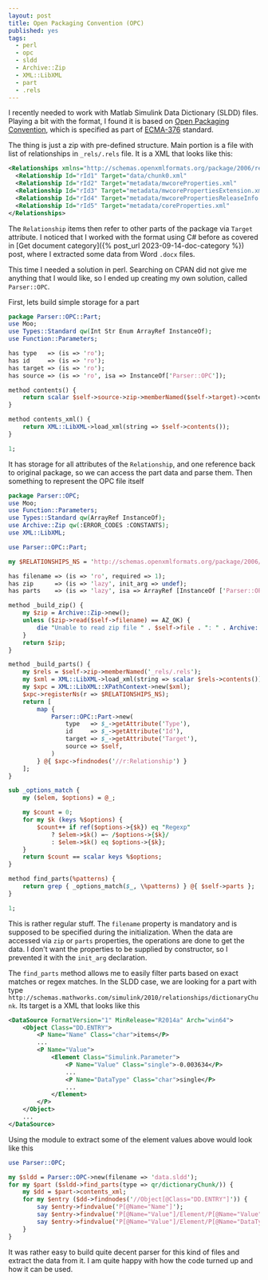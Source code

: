 ```yaml
---
layout: post
title: Open Packaging Convention (OPC)
published: yes
tags:
  - perl
  - opc
  - sldd
  - Archive::Zip
  - XML::LibXML
  - part
  - .rels
---
```

I recently needed to work with Matlab Simulink Data Dictionary (SLDD) files. Playing a bit with the format, I found it is based on [Open Packaging Convention][1], which is specified as part of [ECMA-376][2] standard.

The thing is just a zip with pre-defined structure. Main portion is a file with list of relationships in `_rels/.rels` file. It is a XML that looks like this:

```xml
<Relationships xmlns="http://schemas.openxmlformats.org/package/2006/relationships">
  <Relationship Id="rId1" Target="data/chunk0.xml"                          Type="http://schemas.mathworks.com/simulink/2010/relationships/dictionaryChunk"/>
  <Relationship Id="rId2" Target="metadata/mwcoreProperties.xml"            Type="http://schemas.mathworks.com/package/2012/relationships/coreProperties"/>
  <Relationship Id="rId3" Target="metadata/mwcorePropertiesExtension.xml"   Type="http://schemas.mathworks.com/package/2014/relationships/corePropertiesExtension"/>
  <Relationship Id="rId4" Target="metadata/mwcorePropertiesReleaseInfo.xml" Type="http://schemas.mathworks.com/package/2019/relationships/corePropertiesReleaseInfo"/>
  <Relationship Id="rId5" Target="metadata/coreProperties.xml"              Type="http://schemas.openxmlformats.org/package/2006/relationships/metadata/core-properties"/>
</Relationships>
```

The `Relationship` items then refer to other parts of the package via `Target` attribute. I noticed that I worked with the format using C# before as covered in [Get document category]({% post_url 2023-09-14-doc-category %}) post, where I extracted some data from Word `.docx` files.

This time I needed a solution in perl. Searching on CPAN did not give me anything that I would like, so I ended up creating my own solution, called `Parser::OPC`.

First, lets build simple storage for a part

```perl
package Parser::OPC::Part;
use Moo;
use Types::Standard qw(Int Str Enum ArrayRef InstanceOf);
use Function::Parameters;

has type   => (is => 'ro');
has id     => (is => 'ro');
has target => (is => 'ro');
has source => (is => 'ro', isa => InstanceOf['Parser::OPC']);

method contents() {
    return scalar $self->source->zip->memberNamed($self->target)->contents();
}

method contents_xml() {
    return XML::LibXML->load_xml(string => $self->contents());
}

1;
```

It has storage for all attributes of the `Relationship`, and one reference back to original package, so we can access the part data and parse them. Then something to represent the OPC file itself

```perl
package Parser::OPC;
use Moo;
use Function::Parameters;
use Types::Standard qw(ArrayRef InstanceOf);
use Archive::Zip qw(:ERROR_CODES :CONSTANTS);
use XML::LibXML;

use Parser::OPC::Part;

my $RELATIONSHIPS_NS = 'http://schemas.openxmlformats.org/package/2006/relationships';

has filename => (is => 'ro', required => 1);
has zip      => (is => 'lazy', init_arg => undef);
has parts    => (is => 'lazy', isa => ArrayRef [InstanceOf ['Parser::OPC::Part']], init_arg => undef);

method _build_zip() {
    my $zip = Archive::Zip->new();
    unless ($zip->read($self->filename) == AZ_OK) {
        die "Unable to read zip file " . $self->file . ": " . Archive::Zip::Error::zipErrorString();
    }
    return $zip;
}

method _build_parts() {
    my $rels = $self->zip->memberNamed('_rels/.rels');
    my $xml = XML::LibXML->load_xml(string => scalar $rels->contents());
    my $xpc = XML::LibXML::XPathContext->new($xml);
    $xpc->registerNs(r => $RELATIONSHIPS_NS);
    return [
        map { 
            Parser::OPC::Part->new(
                type   => $_->getAttribute('Type'),
                id     => $_->getAttribute('Id'),
                target => $_->getAttribute('Target'),
                source => $self,
            ) 
        } @{ $xpc->findnodes('//r:Relationship') }
    ];
}

sub _options_match {
    my ($elem, $options) = @_;

    my $count = 0;
    for my $k (keys %$options) {
        $count++ if ref($options->{$k}) eq "Regexp"
            ? $elem->$k() =~ /$options->{$k}/
            : $elem->$k() eq $options->{$k};
    }
    return $count == scalar keys %$options;
}

method find_parts(%patterns) {
    return grep { _options_match($_, \%patterns) } @{ $self->parts };
}

1;
```

This is rather regular stuff. The `filename` property is mandatory and is supposed to be specified during the initialization. When the data are accessed via `zip` or `parts` properties, the operations are done to get the data. I don't want the properties to be supplied by constructor, so I prevented it with the `init_arg` declaration.

The `find_parts` method allows me to easily filter parts based on exact matches or regex matches. In the SLDD case, we are looking for a part with type `http://schemas.mathworks.com/simulink/2010/relationships/dictionaryChunk`. Its target is a XML that looks like this

```xml
<DataSource FormatVersion="1" MinRelease="R2014a" Arch="win64">
    <Object Class="DD.ENTRY">
        <P Name="Name" Class="char">items</P>
        ...
        <P Name="Value">
            <Element Class="Simulink.Parameter">
                <P Name="Value" Class="single">-0.003634</P>
                ...
                <P Name="DataType" Class="char">single</P>
                ...
            </Element>
        </P>
    </Object>
    ...
</DataSource>
```

Using the module to extract some of the element values above would look like this

```perl
use Parser::OPC;

my $sldd = Parser::OPC->new(filename => 'data.sldd');
for my $part ($sldd->find_parts(type => qr/dictionaryChunk/)) {
    my $dd = $part->contents_xml;
    for my $entry ($dd->findnodes('//Object[@Class="DD.ENTRY"]')) {
        say $entry->findvalue('P[@Name="Name"]');
        say $entry->findvalue('P[@Name="Value"]/Element/P[@Name="Value"]');
        say $entry->findvalue('P[@Name="Value"]/Element/P[@Name="DataType"]');
    }
}
```

It was rather easy to build quite decent parser for this kind of files and extract the data from it. I am quite happy with how the code turned up and how it can be used.

[1]: https://en.wikipedia.org/wiki/Open_Packaging_Conventions
[2]: https://ecma-international.org/publications-and-standards/standards/ecma-376/
